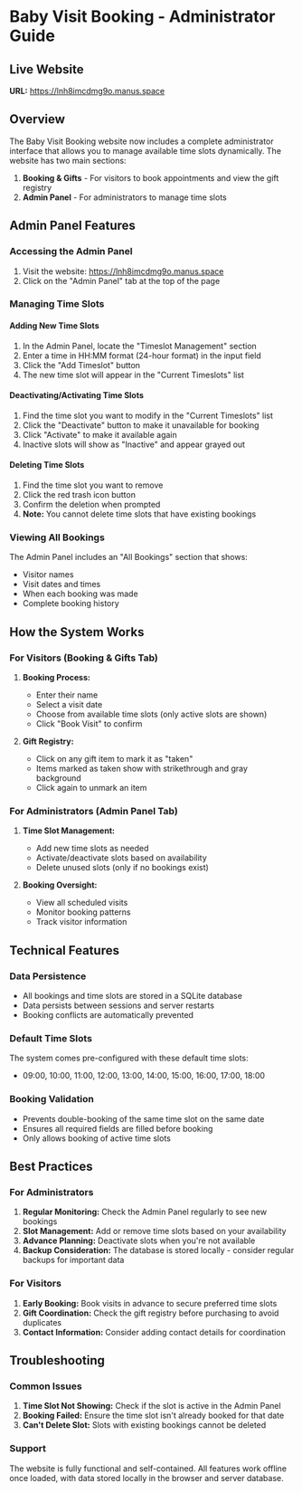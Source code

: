 # Baby Visit Booking - Administrator Guide

## Live Website
**URL:** https://lnh8imcdmg9o.manus.space

## Overview
The Baby Visit Booking website now includes a complete administrator interface that allows you to manage available time slots dynamically. The website has two main sections:

1. **Booking & Gifts** - For visitors to book appointments and view the gift registry
2. **Admin Panel** - For administrators to manage time slots

## Admin Panel Features

### Accessing the Admin Panel
1. Visit the website: https://lnh8imcdmg9o.manus.space
2. Click on the "Admin Panel" tab at the top of the page

### Managing Time Slots

#### Adding New Time Slots
1. In the Admin Panel, locate the "Timeslot Management" section
2. Enter a time in HH:MM format (24-hour format) in the input field
3. Click the "Add Timeslot" button
4. The new time slot will appear in the "Current Timeslots" list

#### Deactivating/Activating Time Slots
1. Find the time slot you want to modify in the "Current Timeslots" list
2. Click the "Deactivate" button to make it unavailable for booking
3. Click "Activate" to make it available again
4. Inactive slots will show as "Inactive" and appear grayed out

#### Deleting Time Slots
1. Find the time slot you want to remove
2. Click the red trash icon button
3. Confirm the deletion when prompted
4. **Note:** You cannot delete time slots that have existing bookings

### Viewing All Bookings
The Admin Panel includes an "All Bookings" section that shows:
- Visitor names
- Visit dates and times
- When each booking was made
- Complete booking history

## How the System Works

### For Visitors (Booking & Gifts Tab)
1. **Booking Process:**
   - Enter their name
   - Select a visit date
   - Choose from available time slots (only active slots are shown)
   - Click "Book Visit" to confirm

2. **Gift Registry:**
   - Click on any gift item to mark it as "taken"
   - Items marked as taken show with strikethrough and gray background
   - Click again to unmark an item

### For Administrators (Admin Panel Tab)
1. **Time Slot Management:**
   - Add new time slots as needed
   - Activate/deactivate slots based on availability
   - Delete unused slots (only if no bookings exist)

2. **Booking Oversight:**
   - View all scheduled visits
   - Monitor booking patterns
   - Track visitor information

## Technical Features

### Data Persistence
- All bookings and time slots are stored in a SQLite database
- Data persists between sessions and server restarts
- Booking conflicts are automatically prevented

### Default Time Slots
The system comes pre-configured with these default time slots:
- 09:00, 10:00, 11:00, 12:00, 13:00, 14:00, 15:00, 16:00, 17:00, 18:00

### Booking Validation
- Prevents double-booking of the same time slot on the same date
- Ensures all required fields are filled before booking
- Only allows booking of active time slots

## Best Practices

### For Administrators
1. **Regular Monitoring:** Check the Admin Panel regularly to see new bookings
2. **Slot Management:** Add or remove time slots based on your availability
3. **Advance Planning:** Deactivate slots when you're not available
4. **Backup Consideration:** The database is stored locally - consider regular backups for important data

### For Visitors
1. **Early Booking:** Book visits in advance to secure preferred time slots
2. **Gift Coordination:** Check the gift registry before purchasing to avoid duplicates
3. **Contact Information:** Consider adding contact details for coordination

## Troubleshooting

### Common Issues
1. **Time Slot Not Showing:** Check if the slot is active in the Admin Panel
2. **Booking Failed:** Ensure the time slot isn't already booked for that date
3. **Can't Delete Slot:** Slots with existing bookings cannot be deleted

### Support
The website is fully functional and self-contained. All features work offline once loaded, with data stored locally in the browser and server database.

